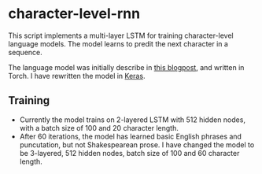 # character-level-rnn
This script implements a multi-layer LSTM for training character-level language models. The model learns to predit the next character in a sequence. 

The language model was initially describe in [this
blogpost](http://karpathy.github.io/2015/05/21/rnn-effectiveness/),
and written in Torch. I have rewritten the model in
[Keras](https://github.com/fchollet/keras). 

## Training
- Currently the model trains on 2-layered LSTM with 512 hidden nodes, with a batch size of 100 and 20 character length. 
- After 60 iterations, the model has learned basic English phrases and puncutation, but not Shakespearean prose. I have changed the model to be 3-layered, 512 hidden nodes, batch size of 100 and 60 character length. 
<!--
## Training
So far I have only trained the model on the Shakespeare file in the
original blog post, but intend to train it on a corpus of Haikus to
see whether the model can learn to create a theme in its text
generation.  
-->

